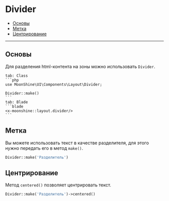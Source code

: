 # Divider

- [Основы](#basics)
- [Метка](#label)
- [Центрирование](#Centering)

---

<a name="basics"></a>
## Основы

Для разделения html-контента на зоны можно использовать `Divider`.

~~~tabs
tab: Class
```php
use MoonShine\UI\Components\Layout\Divider;

Divider::make()
```
tab: Blade
```blade
<x-moonshine::layout.divider/>
```
~~~

<a name="label"></a>
## Метка

Вы можете использовать текст в качестве разделителя, для этого нужно передать его в метод `make()`.

```php
Divider::make('Разделитель')
```

<a name="centering"></a>
## Центрирование

Метод `centered()` позволяет центрировать текст.

```php
Divider::make('Разделитель')->centered()
```